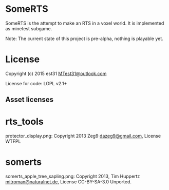 # SomeRTS

SomeRTS is the attempt to make an RTS in a voxel world.
It is implemented as minetest subgame.

Note: The current state of this project is pre-alpha, nothing is playable yet.

# License

Copyright (c) 2015 est31 <MTest31@outlook.com>

License for code: LGPL v2.1+

## Asset licenses

# rts_tools
protector_display.png: Copyright 2013 Zeg9 <dazeg9@gmail.com>, License WTFPL

# somerts
somerts_apple_tree_sapling.png: Copyright 2013, Tim Huppertz <mitroman@naturalnet.de>, License CC-BY-SA-3.0 Unported.
